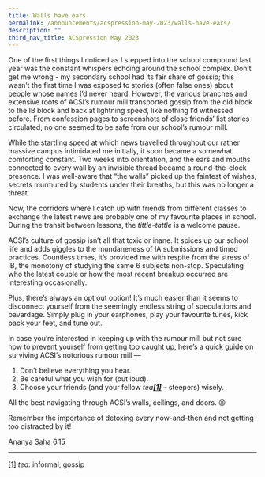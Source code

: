 ```yaml
---
title: Walls have ears
permalink: /announcements/acspression-may-2023/walls-have-ears/
description: ""
third_nav_title: ACSpression May 2023
---
```

One of the first things I noticed as I stepped into the school compound last year was the constant whispers echoing around the school complex. Don’t get me wrong - my secondary school had its fair share of gossip; this wasn’t the first time I was exposed to stories (often false ones) about people whose names I’d never heard. However, the various branches and extensive roots of ACSI’s rumour mill transported gossip from the old block to the IB block and back at lightning speed, like nothing I’d witnessed before. From confession pages to screenshots of close friends’ list stories circulated, no one seemed to be safe from our school’s rumour mill.

While the startling speed at which news travelled throughout our rather massive campus intimidated me initially, it soon became a somewhat comforting constant. Two weeks into orientation, and the ears and mouths connected to every wall by an invisible thread became a round-the-clock presence. I was well-aware that “the walls” picked up the faintest of wishes, secrets murmured by students under their breaths, but this was no longer a threat.

Now, the corridors where I catch up with friends from different classes to exchange the latest news are probably one of my favourite places in school. During the transit between lessons, the _tittle-tattle_ is a welcome pause.

ACSI’s culture of gossip isn’t all that toxic or inane. It spices up our school life and adds giggles to the mundaneness of IA submissions and timed practices. Countless times, it’s provided me with respite from the stress of IB, the monotony of studying the same 6 subjects non-stop. Speculating who the latest couple or how the most recent breakup occurred are interesting occasionally.

Plus, there’s always an opt out option! It’s much easier than it seems to disconnect yourself from the seemingly endless string of speculations and bavardage. Simply plug in your earphones, play your favourite tunes, kick back your feet, and tune out.

In case you’re interested in keeping up with the rumour mill but not sure how to prevent yourself from getting too caught up, here’s a quick guide on surviving ACSI’s notorious rumour mill —

1.  Don’t believe everything you hear.
2.  Be careful what you wish for (out loud).
3.  Choose your friends (and your fellow _tea[**\[1\]**](#_ftn1)_ – steepers) wisely.

All the best navigating through ACSI’s walls, ceilings, and doors. 😉

Remember the importance of detoxing every now-and-then and not getting too distracted by it!

Ananya Saha 6.15

  

* * *

[\[1\]](#_ftnref1) _tea_: informal, gossip